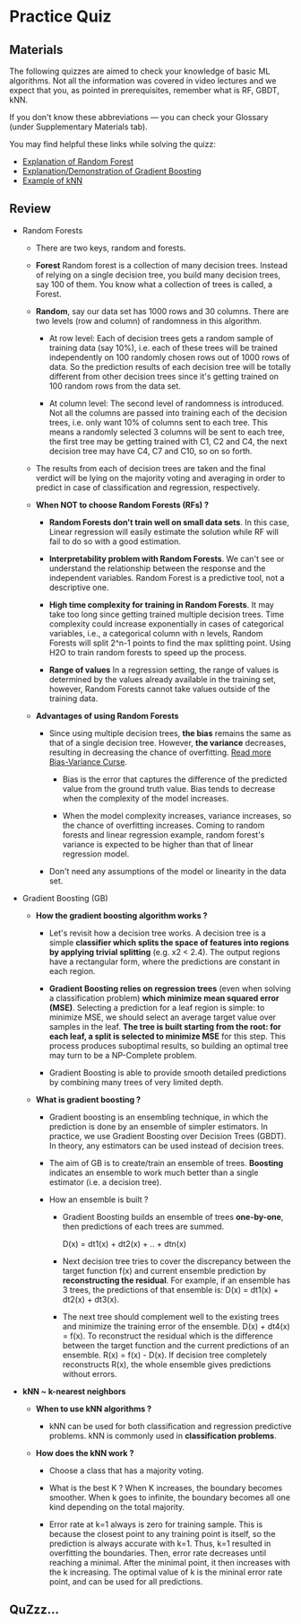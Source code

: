 # Practice Quiz

## Materials

The following quizzes are aimed to check your knowledge of basic ML algorithms. Not all the information was covered in video lectures and we expect that you, as pointed in prerequisites, remember what is RF, GBDT, kNN.

If you don't know these abbreviations — you can check your Glossary (under Supplementary Materials tab).

You may find helpful these links while solving the quizz:

+ [Explanation of Random Forest](http://www.datasciencecentral.com/profiles/blogs/random-forests-explained-intuitively)
+ [Explanation/Demonstration of Gradient Boosting](http://arogozhnikov.github.io/2016/06/24/gradient_boosting_explained.html)
+ [Example of kNN](https://www.analyticsvidhya.com/blog/2014/10/introduction-k-neighbours-algorithm-clustering/)

## Review

+ Random Forests

	+ There are two keys, random and forests. 

	+ **Forest** Random forest is a collection of many decision trees. Instead of relying on a single decision tree, you build many decision trees, say 100 of them. You know what a collection of trees is called, a Forest.

	+ **Random**, say our data set has 1000 rows and 30 columns. There are two levels (row and column) of randomness in this algorithm.

		+ At row level: Each of decision trees gets a random sample of training data (say 10%), i.e. each of these trees will be trained independently on 100 randomly chosen rows out of 1000 rows of data. So the prediction results of each decision tree will be totally different from other decision trees since it's getting trained on 100 random rows from the data set.

		+ At column level: The second level of randomness is introduced. Not all the columns are passed into training each of the decision trees, i.e. only want 10% of columns sent to each tree. This means a randomly selected 3 columns will be sent to each tree, the first tree may be getting trained with C1, C2 and C4, the next decision tree may have C4, C7 and C10, so on so forth.

	+  The results from each of decision trees are taken and the final verdict will be lying on the majority voting and averaging in order to predict in case of classification and regression, respectively.

	+ **When NOT to choose Random Forests (RFs) ?** 

		+ **Random Forests don't train well on small data sets**. In this case, Linear regression will easily estimate the solution while RF will fail to do so with a good estimation.

		+ **Interpretability problem with Random Forests**. We can't see or understand the relationship between the response and the independent variables. Random Forest is a predictive tool, not a descriptive one. 

		+ **High time complexity for training in Random Forests**. It may take too long since getting trained multiple decision trees. Time complexity could increase exponentially in cases of categorical variables, i.e., a categorical column with n levels, Random Forests will split 2^n-1 points to find the max splitting point. Using H2O to train random forests to speed up the process.

		+ **Range of values** In a regression setting, the range of values is determined by the values already available in the training set, however, Random Forests cannot take values outside of the training data.

	+ **Advantages of using Random Forests**

		+ Since using multiple decision trees, **the bias** remains the same as that of a single decision tree. However, **the variance** decreases, resulting in decreasing the chance of overfitting. [Read more Bias-Variance Curse](http://manishbarnwal.com/blog/2017/02/08/the_curse_of_bias_and_variance/). 
			+ Bias is the error that captures the difference of the predicted value from the ground truth value. Bias tends to decrease when the complexity of the model increases. 

			+ When the model complexity increases, variance increases, so the chance of overfitting increases. Coming to random forests and linear regression example, random forest's variance is expected to be higher than that of linear regression model.

		+ Don't need any assumptions of the model or linearity in the data set.

+ Gradient Boosting (GB)
		
	+ **How the gradient boosting algorithm works ?**

		+ Let's revisit how a decision tree works. A decision tree is a simple **classifier which splits the space of features into regions by applying trivial splitting** (e.g. x2 < 2.4). The output regions have a rectangular form, where the predictions are constant in each region.

		+ **Gradient Boosting relies on regression trees** (even when solving a classification problem) **which minimize mean squared error (MSE)**. Selecting a prediction for a leaf region is simple: to minimize MSE, we should select an average target value over samples in the leaf. **The tree is built starting from the root: for each leaf, a split is selected to minimize MSE** for this step. This process produces suboptimal results, so building an optimal tree may turn to be a NP-Complete problem.

		+ Gradient Boosting is able to provide smooth detailed predictions by combining many trees of very limited depth.


	+ **What is gradient boosting ?**

		+ Gradient boosting is an ensembling technique, in which the prediction is done by an ensemble of simpler estimators. In practice, we use Gradient Boosting over Decision Trees (GBDT). In theory, any estimators can be used instead of decision trees.

		+ The aim of GB is to create/train an ensemble of trees. **Boosting** indicates an ensemble to work much better than a single estimator (i.e. a decision tree).

		+ How an ensemble is built ?

			+ Gradient Boosting builds an ensemble of trees **one-by-one**, then predictions of each trees are summed.

				D(x) = dt1(x) + dt2(x) + .. + dtn(x)

			+ Next decision tree tries to cover the discrepancy between the target function f(x) and current ensemble prediction by **reconstructing the residual**. For example, if an ensemble has 3 trees, the predictions of that ensemble is: D(x) = dt1(x) + dt2(x) + dt3(x). 

			+ The next tree should complement well to the existing trees and minimize the training error of the ensemble. D(x) + dt4(x) = f(x). To reconstruct the residual which is the difference between the target function and the current predictions of an ensemble. R(x) = f(x) - D(x).
			If decision tree completely reconstructs R(x), the whole ensemble gives predictions without errors.


+ **kNN ~ k-nearest neighbors**

	+ **When to use kNN algorithms ?**

		+ kNN can be used for both classification and regression predictive problems. kNN is commonly used in **classification problems**.

	+ **How does the kNN work ?**

		+ Choose a class that has a majority voting.

		+ What is the best K ? When K increases, the boundary becomes smoother. When k goes to infinite, the boundary becomes all one kind depending on the total majority. 

		+ Error rate at k=1 always is zero for training sample. This is because the closest point to any training point is itself, so the prediction is always accurate with k=1. Thus, k=1 resulted in overfitting the boundaries. Then, error rate decreases until reaching a minimal. After the minimal point, it then increases with the k increasing. The optimal value of k is the mininal error rate point, and can be used for all predictions.



## QuZzz...



































